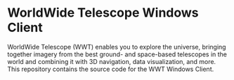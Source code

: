 # WorldWide Telescope Windows Client
WorldWide Telescope (WWT) enables you to explore the universe, bringing together imagery from the best ground- and space-based telescopes in the world and combining it with 3D navigation, data visualization, and more. This repository contains the source code for the WWT Windows Client.